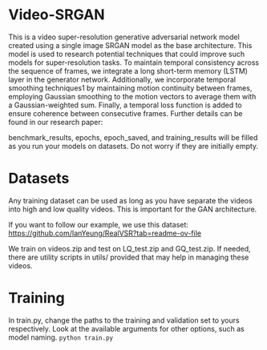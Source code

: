 # Video-SRGAN

This is a video super-resolution generative adversarial network model created using a single image SRGAN model as the base architecture. This model is used to research potential techniques that could improve such models for super-resolution tasks. To maintain temporal consistency across the sequence of frames, we integrate a long short-term memory (LSTM) layer in the generator network.  Additionally, we incorporate
temporal smoothing techniques1 by maintaining motion continuity between frames, employing Gaussian smoothing to the motion vectors to average them with a Gaussian-weighted sum. Finally, a temporal loss function is added to ensure coherence between consecutive frames. Further details can be found in our research paper: <temp no link until approved>

benchmark_results, epochs, epoch_saved, and training_results will be filled as you run your models on datasets. Do not worry if they are initially empty.

# Datasets

Any training dataset can be used as long as you have separate the videos into high and low quality videos. This is important for the GAN architecture. 

If you want to follow our example, we use this dataset: https://github.com/IanYeung/RealVSR?tab=readme-ov-file

We train on videos.zip and test on LQ_test.zip and GQ_test.zip. If needed, there are utility scripts in utils/ provided that may help in managing these videos.

# Training

In train.py, change the paths to the training and validation set to yours respectively. Look at the available arguments for other options, such as model naming. 
`python train.py`

